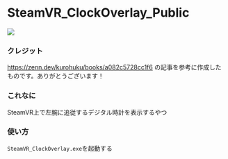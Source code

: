 # SteamVR_ClockOverlay_Public

<img src="https://img.shields.io/badge/-Unity%202022.3.22f1-000000.svg?logo=unity&style=plastic">

### クレジット
https://zenn.dev/kurohuku/books/a082c5728cc1f6 の記事を参考に作成したものです。ありがとうございます！

### これなに
SteamVR上で左腕に追従するデジタル時計を表示するやつ

### 使い方
`SteamVR_ClockOverlay.exe`を起動する
